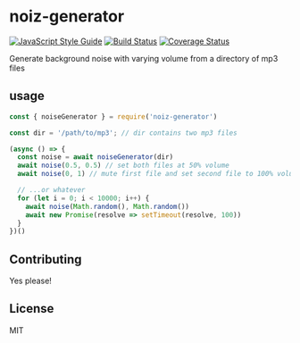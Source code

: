# noiz-generator
[![JavaScript Style Guide](https://img.shields.io/badge/code_style-standard-brightgreen.svg)](https://standardjs.com)
[![Build Status](https://travis-ci.org/CommaSword/noiz-generator.svg?branch=master)](https://travis-ci.org/CommaSword/noiz-generator)
[![Coverage Status](https://coveralls.io/repos/github/CommaSword/noiz-generator/badge.svg?branch=master)](https://coveralls.io/github/CommaSword/noiz-generator?branch=master)

Generate background noise with varying volume from a directory of mp3 files

## usage

```javascript
const { noiseGenerator } = require('noiz-generator')

const dir = '/path/to/mp3'; // dir contains two mp3 files

(async () => {
  const noise = await noiseGenerator(dir)
  await noise(0.5, 0.5) // set both files at 50% volume
  await noise(0, 1) // mute first file and set second file to 100% volume

  // ...or whatever
  for (let i = 0; i < 10000; i++) {
    await noise(Math.random(), Math.random())
    await new Promise(resolve => setTimeout(resolve, 100))
  }
})()

```

## Contributing

Yes please!

## License
MIT
